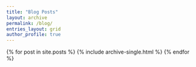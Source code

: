 ```yaml
---
title: "Blog Posts"
layout: archive
permalink: /blog/
entries_layout: grid
author_profile: true
---
```


{% for post in site.posts %}
  {% include archive-single.html %}
{% endfor %}
